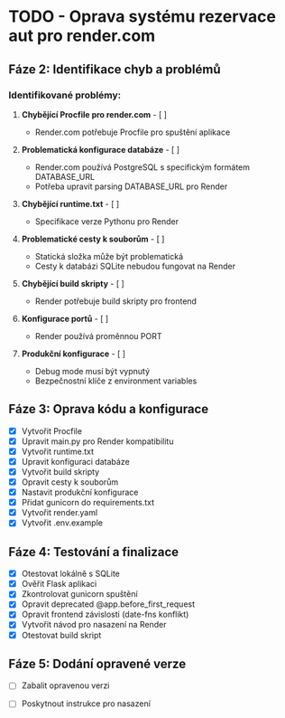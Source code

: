 # TODO - Oprava systému rezervace aut pro render.com

## Fáze 2: Identifikace chyb a problémů

### Identifikované problémy:

1. **Chybějící Procfile pro render.com** - [ ]
   - Render.com potřebuje Procfile pro spuštění aplikace

2. **Problematická konfigurace databáze** - [ ]
   - Render.com používá PostgreSQL s specifickým formátem DATABASE_URL
   - Potřeba upravit parsing DATABASE_URL pro Render

3. **Chybějící runtime.txt** - [ ]
   - Specifikace verze Pythonu pro Render

4. **Problematické cesty k souborům** - [ ]
   - Statická složka může být problematická
   - Cesty k databázi SQLite nebudou fungovat na Render

5. **Chybějící build skripty** - [ ]
   - Render potřebuje build skripty pro frontend

6. **Konfigurace portů** - [ ]
   - Render používá proměnnou PORT

7. **Produkční konfigurace** - [ ]
   - Debug mode musí být vypnutý
   - Bezpečnostní klíče z environment variables

## Fáze 3: Oprava kódu a konfigurace

- [x] Vytvořit Procfile
- [x] Upravit main.py pro Render kompatibilitu
- [x] Vytvořit runtime.txt
- [x] Upravit konfiguraci databáze
- [x] Vytvořit build skripty
- [x] Opravit cesty k souborům
- [x] Nastavit produkční konfigurace
- [x] Přidat gunicorn do requirements.txt
- [x] Vytvořit render.yaml
- [x] Vytvořit .env.example

## Fáze 4: Testování a finalizace

- [x] Otestovat lokálně s SQLite
- [x] Ověřit Flask aplikaci
- [x] Zkontrolovat gunicorn spuštění
- [x] Opravit deprecated @app.before_first_request
- [x] Opravit frontend závislosti (date-fns konflikt)
- [x] Vytvořit návod pro nasazení na Render
- [x] Otestovat build skript

## Fáze 5: Dodání opravené verze

- [ ] Zabalit opravenou verzi
- [ ] Poskytnout instrukce pro nasazení

